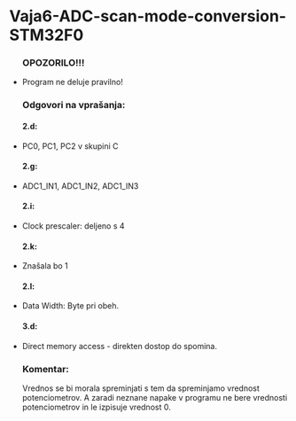 # Vaja6-ADC-scan-mode-conversion-STM32F0
<ul>
  <h3>OPOZORILO!!!</h3>
    <li> Program ne deluje pravilno!</li>
  <h3>Odgovori na vprašanja:</h3>
    <h4>2.d: </h4>
      <li>PC0, PC1, PC2 v skupini C</li>
    <h4>2.g:</h4>
      <li>ADC1_IN1, ADC1_IN2, ADC1_IN3</li>
    <h4>2.i:</h4>
      <li>Clock prescaler: deljeno s 4</li>
    <h4>2.k:</h4>
      <li>Znašala bo 1</li>
    <h4>2.l:</h4>
      <li>Data Width: Byte pri obeh.</li>
    <h4>3.d:</h4>
        <li>Direct memory access - direkten dostop do spomina.</li>
</ul>

<ul>
  <h3>Komentar:</h3>
  <p>
    Vrednos se bi morala spreminjati s tem da spreminjamo vrednost potenciometrov. A zaradi neznane napake v programu ne bere vrednosti potenciometrov in le izpisuje vrednost 0.
  </p>
</ul>
